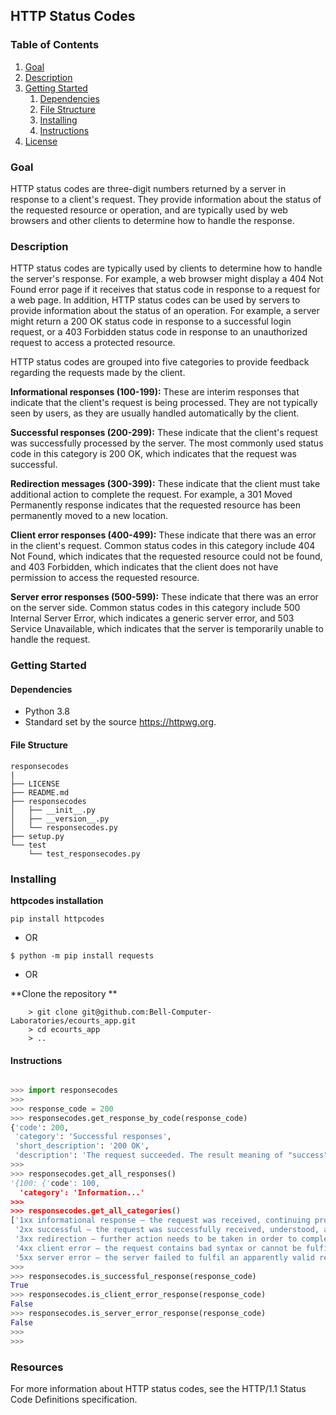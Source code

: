 ## HTTP Status Codes

### Table of Contents
1. [Goal](#goal)
2. [Description](#description)
3. [Getting Started](#getting_started)
	1. [Dependencies](#dependencies)
	2. [File Structure](#file_structure)
	3. [Installing](#installation)
	4. [Instructions](#instructions)
4. [License](#license)

<a name="goal"></a>
### Goal
HTTP status codes are three-digit numbers returned by a server in response to a client's request. They provide information about the status of the requested resource or operation, and are typically used by web browsers and other clients to determine how to handle the response.

### Description
HTTP status codes are typically used by clients to determine how to handle the server's response. For example, a web browser might display a 404 Not Found error page if it receives that status code in response to a request for a web page. In addition, HTTP status codes can be used by servers to provide information about the status of an operation. For example, a server might return a 200 OK status code in response to a successful login request, or a 403 Forbidden status code in response to an unauthorized request to access a protected resource.

HTTP status codes are grouped into five categories to provide feedback regarding the requests made by the client.

**Informational responses (100-199):** These are interim responses that indicate that the client's request is being processed. They are not typically seen by users, as they are usually handled automatically by the client.

**Successful responses (200-299):** These indicate that the client's request was successfully processed by the server. The most commonly used status code in this category is 200 OK, which indicates that the request was successful.

**Redirection messages (300-399):** These indicate that the client must take additional action to complete the request. For example, a 301 Moved Permanently response indicates that the requested resource has been permanently moved to a new location.

**Client error responses (400-499):** These indicate that there was an error in the client's request. Common status codes in this category include 404 Not Found, which indicates that the requested resource could not be found, and 403 Forbidden, which indicates that the client does not have permission to access the requested resource.

**Server error responses (500-599):** These indicate that there was an error on the server side. Common status codes in this category include 500 Internal Server Error, which indicates a generic server error, and 503 Service Unavailable, which indicates that the server is temporarily unable to handle the request.

<a name="getting_started"></a>
### Getting Started

<a name="dependencies"></a>
#### Dependencies
* Python 3.8
* Standard set by the source https://httpwg.org.

<a name="file_structure"></a>
#### File Structure
```
responsecodes
|
├── LICENSE
├── README.md
├── responsecodes
│   ├── __init__.py
│   ├── __version__.py
│   └── responsecodes.py
├── setup.py
└── test
    └── test_responsecodes.py
```

<a name="installation"></a>
### Installing

**httpcodes installation**

```console
pip install httpcodes
```
- OR

```console
$ python -m pip install requests
```

- OR

**Clone the repository **

```console
    > git clone git@github.com:Bell-Computer-Laboratories/ecourts_app.git
    > cd ecourts_app
    > ..
```
 
<a name="instructions"></a>
#### Instructions
```python

>>> import responsecodes
>>> 
>>> response_code = 200
>>> responsecodes.get_response_by_code(response_code)
{'code': 200,
 'category': 'Successful responses',
 'short_description': '200 OK',
 'description': 'The request succeeded. The result meaning of "success" depends on the HTTP method:'}
>>>
>>> responsecodes.get_all_responses()
'{100: {'code': 100,
  'category': 'Information...'
>>>
>>> responsecodes.get_all_categories()
['1xx informational response – the request was received, continuing process',
 '2xx successful – the request was successfully received, understood, and accepted',
 '3xx redirection – further action needs to be taken in order to complete the request',
 '4xx client error – the request contains bad syntax or cannot be fulfilled',
 '5xx server error – the server failed to fulfil an apparently valid request']
>>>
>>> responsecodes.is_successful_response(response_code)
True
>>> responsecodes.is_client_error_response(response_code)
False
>>> responsecodes.is_server_error_response(response_code)
False
>>> 
>>>
```

### Resources
For more information about HTTP status codes, see the HTTP/1.1 Status Code Definitions specification.
